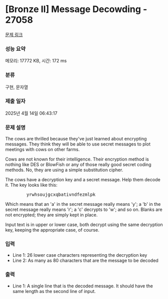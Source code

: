 # [Bronze II] Message Decowding - 27058 

[문제 링크](https://www.acmicpc.net/problem/27058) 

### 성능 요약

메모리: 17772 KB, 시간: 172 ms

### 분류

구현, 문자열

### 제출 일자

2025년 4월 14일 06:43:17

### 문제 설명

<p>The cows are thrilled because they've just learned about encrypting messages.  They think they will be able to use secret messages to plot meetings with cows on other farms.</p>

<p>Cows are not known for their intelligence.  Their encryption method is nothing like DES or BlowFish or any of those really good secret coding methods.  No, they are using a simple substitution cipher.</p>

<p>The cows have a decryption key and a secret message.  Help them decode it.  The key looks like this:</p>

<pre>        yrwhsoujgcxqbativndfezmlpk</pre>

<p>Which means that an 'a' in the secret message really means 'y'; a 'b' in the secret message really means 'r'; a 'c' decrypts to 'w'; and so on.  Blanks are not encrypted; they are simply kept in place.</p>

<p>Input text is in upper or lower case, both decrypt using the same decryption key, keeping the appropriate case, of course.</p>

### 입력 

 <ul>
	<li>Line 1: 26 lower case characters representing the decryption key</li>
	<li>Line 2: As many as 80 characters that are the message to be decoded</li>
</ul>

### 출력 

 <ul>
	<li>Line 1: A single line that is the decoded message.  It should have the same length as the second line of input.</li>
</ul>

